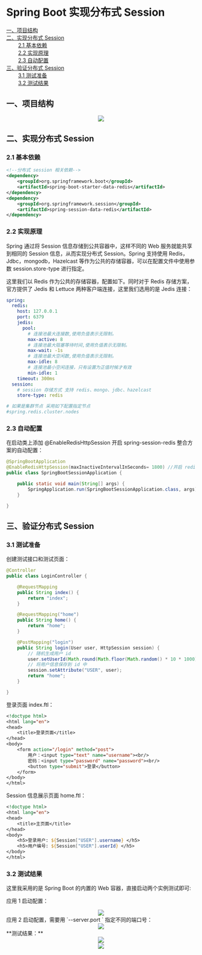 # Spring Boot 实现分布式 Session
<nav>
<a href="#一项目结构">一、项目结构</a><br/>
<a href="#二实现分布式-Session">二、实现分布式 Session</a><br/>
&nbsp;&nbsp;&nbsp;&nbsp;&nbsp;&nbsp;&nbsp;&nbsp;<a href="#21-基本依赖">2.1 基本依赖</a><br/>
&nbsp;&nbsp;&nbsp;&nbsp;&nbsp;&nbsp;&nbsp;&nbsp;<a href="#22-实现原理">2.2 实现原理</a><br/>
&nbsp;&nbsp;&nbsp;&nbsp;&nbsp;&nbsp;&nbsp;&nbsp;<a href="#23-自动配置">2.3 自动配置</a><br/>
<a href="#三验证分布式-Session">三、验证分布式 Session</a><br/>
&nbsp;&nbsp;&nbsp;&nbsp;&nbsp;&nbsp;&nbsp;&nbsp;<a href="#31-测试准备">3.1 测试准备</a><br/>
&nbsp;&nbsp;&nbsp;&nbsp;&nbsp;&nbsp;&nbsp;&nbsp;<a href="#32-测试结果">3.2 测试结果</a><br/>
</nav>

## 一、项目结构

<div align="center"> <img src="https://github.com/heibaiying/spring-samples-for-all/blob/master/pictures/spring-boot-session.png"/> </div>


## 二、实现分布式 Session

### 2.1 基本依赖

```xml
<!--分布式 session 相关依赖-->
<dependency>
    <groupId>org.springframework.boot</groupId>
    <artifactId>spring-boot-starter-data-redis</artifactId>
</dependency>
<dependency>
    <groupId>org.springframework.session</groupId>
    <artifactId>spring-session-data-redis</artifactId>
</dependency>
```

### 2.2 实现原理

Spring 通过将 Session 信息存储到公共容器中，这样不同的 Web 服务就能共享到相同的 Session 信息，从而实现分布式 Session。Spring 支持使用 Redis， Jdbc，mongodb，Hazelcast 等作为公共的存储容器，可以在配置文件中使用参数 session.store-type 进行指定。

这里我们以 Redis 作为公共的存储容器，配置如下。同时对于 Redis 存储方案，官方提供了 Jedis 和 Lettuce 两种客户端连接，这里我们选用的是 Jedis 连接：

```yaml
spring:
  redis:
    host: 127.0.0.1
    port: 6379
    jedis:
      pool:
        # 连接池最大连接数,使用负值表示无限制。
        max-active: 8
        # 连接池最大阻塞等待时间,使用负值表示无限制。
        max-wait: -1s
        # 连接池最大空闲数,使用负值表示无限制。
        max-idle: 8
        # 连接池最小空闲连接，只有设置为正值时候才有效
        min-idle: 1
    timeout: 300ms
  session:
    # session 存储方式 支持 redis、mongo、jdbc、hazelcast
    store-type: redis

# 如果是集群节点 采用如下配置指定节点
#spring.redis.cluster.nodes
```

### 2.3 自动配置

在启动类上添加 @EnableRedisHttpSession 开启 spring-session-redis 整合方案的自动配置：

```java
@SpringBootApplication
@EnableRedisHttpSession(maxInactiveIntervalInSeconds= 1800) //开启 redis session 支持,并配置 session 过期时间
public class SpringBootSessionApplication {

    public static void main(String[] args) {
        SpringApplication.run(SpringBootSessionApplication.class, args);
    }

}
```



## 三、验证分布式 Session

### 3.1 测试准备

创建测试接口和测试页面：

```java
@Controller
public class LoginController {

    @RequestMapping
    public String index() {
        return "index";
    }

    @RequestMapping("home")
    public String home() {
        return "home";
    }

    @PostMapping("login")
    public String login(User user, HttpSession session) {
        // 随机生成用户 id
        user.setUserId(Math.round(Math.floor(Math.random() * 10 * 1000)));
        // 将用户信息保存到 id 中
        session.setAttribute("USER", user);
        return "home";
    }

}
```

登录页面 index.ftl：

```jsp
<!doctype html>
<html lang="en">
<head>
    <title>登录页面</title>
</head>
<body>
    <form action="/login" method="post">
        用户：<input type="text" name="username"><br/>
        密码：<input type="password" name="password"><br/>
        <button type="submit">登录</button>
    </form>
</body>
</html>
```

Session 信息展示页面 home.ftl：

```jsp
<!doctype html>
<html lang="en">
<head>
    <title>主页面</title>
</head>
<body>
    <h5>登录用户: ${Session["USER"].username} </h5>
    <h5>用户编号: ${Session["USER"].userId} </h5>
</body>
</html>
```

### 3.2 测试结果

这里我采用的是 Spring Boot 的内置的 Web 容器，直接启动两个实例测试即可:

应用 1 启动配置：

<div align="center"> <img src="https://github.com/heibaiying/spring-samples-for-all/blob/master/pictures/spring-boot-session-app1.png"/> </div>
应用 2 启动配置，需要用 `--server.port ` 指定不同的端口号：

<div align="center"> <img src="https://github.com/heibaiying/spring-samples-for-all/blob/master/pictures/spring-boot-session-app2.png"/> </div>
**测试结果：**

<div align="center"> <img src="https://github.com/heibaiying/spring-samples-for-all/blob/master/pictures/spring-boot-session-8080.png"/> </div>
<div align="center"> <img src="https://github.com/heibaiying/spring-samples-for-all/blob/master/pictures/spring-boot-session-8090.png"/> </div>
